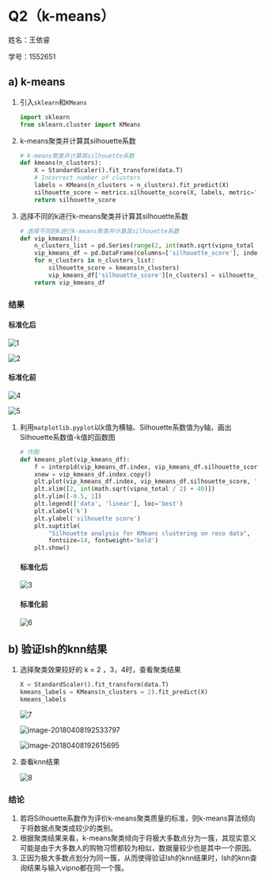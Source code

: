 # Q2（k-means）

姓名：王依睿

学号：1552651

##  a) k-means

1. 引入``sklearn``和``KMeans``

   ```python
   import sklearn
   from sklearn.cluster import KMeans
   ```

2. k-means聚类并计算其silhouette系数

   ```python
   # k-means聚类并计算其silhouette系数
   def kmeans(n_clusters):
       X = StandardScaler().fit_transform(data.T)
       # Incorrect number of clusters
       labels = KMeans(n_clusters = n_clusters).fit_predict(X)
       silhouette_score = metrics.silhouette_score(X, labels, metric='euclidean')
       return silhouette_score
   ```

3. 选择不同的k进行k-means聚类并计算其silhouette系数

   ```Python
   # 选择不同的k进行k-means聚类并计算其silhouette系数
   def vip_kmeans():
       n_clusters_list = pd.Series(range(2, int(math.sqrt(vipno_total / 2) + 40)))
       vip_kmeans_df = pd.DataFrame(columns=['silhouette_score'], index = n_clusters_list)
       for n_clusters in n_clusters_list:
           silhouette_score = kmeans(n_clusters)
           vip_kmeans_df['silhouette_score'][n_clusters] = silhouette_score
       return vip_kmeans_df
   ```

### 结果

#### 	标准化后

![1](1.png)

![2](2.png)

#### 标准化前

![4](4.png)

![5](5.png)

1. 利用``matplotlib.pyplot``以k值为横轴、Silhouette系数值为y轴，画出Silhouette系数值-k值的函数图

   ```Python
   # 作图
   def kmeans_plot(vip_kmeans_df):
       f = interp1d(vip_kmeans_df.index, vip_kmeans_df.silhouette_score)
       xnew = vip_kmeans_df.index.copy()
       plt.plot(vip_kmeans_df.index, vip_kmeans_df.silhouette_score, 'o', xnew, f(xnew), '-')
       plt.xlim([2, int(math.sqrt(vipno_total / 2) + 40)])
       plt.ylim([-0.5, 1])
       plt.legend(['data', 'linear'], loc='best')
       plt.xlabel('k')
       plt.ylabel('silhouette score')
       plt.suptitle(
           "Silhouette analysis for KMeans clustering on reco data",
           fontsize=14, fontweight='bold')
       plt.show()
   ```

   #### 标准化后

   ![3](3.png)

   #### 标准化前

   ![6](6.png)

## b) 验证lsh的knn结果

1. 选择聚类效果较好的 k = 2 ，3，4时，查看聚类结果

   ```python
   X = StandardScaler().fit_transform(data.T)
   kmeans_labels = KMeans(n_clusters = 2).fit_predict(X)
   kmeans_labels
   ```

   ![7](7.png)

   ![image-20180408192533797](/var/folders/k0/973jdnld69s9y260lpyk5xww0000gn/T/abnerworks.Typora/image-20180408192533797.png)

   ![image-20180408192615695](/var/folders/k0/973jdnld69s9y260lpyk5xww0000gn/T/abnerworks.Typora/image-20180408192615695.png)

2. 查看knn结果

   ![8](8.png)

### 结论

1. 若将Silhouette系数作为评价k-means聚类质量的标准，则k-means算法倾向于将数据点聚类成较少的类别。
2. 根据聚类结果来看，k-means聚类倾向于将极大多数点分为一簇，其现实意义可能是由于大多数人的购物习惯都较为相似，数据量较少也是其中一个原因。
3. 正因为极大多数点划分为同一簇，从而使得验证lsh的knn结果时，lsh的knn查询结果与输入vipno都在同一个簇。